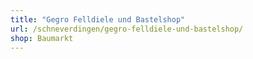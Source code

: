 ```yaml
---
title: "Gegro Felldiele und Bastelshop"
url: /schneverdingen/gegro-felldiele-und-bastelshop/
shop: Baumarkt
---
```

